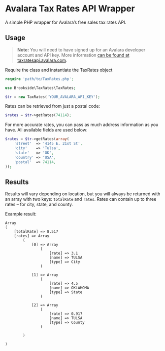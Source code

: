 Avalara Tax Rates API Wrapper
=============================

A simple PHP wrapper for Avalara’s free sales tax rates API.

## Usage

> **Note:** You will need to have signed up for an Avalara developer account and API key. More information [can be found at taxratesapi.avalara.com](http://taxratesapi.avalara.com).

Require the class and instantiate the TaxRates object

```php
require 'path/to/TaxRates.php';

use Brookside\TaxRates\TaxRates;

$tr = new TaxRates('YOUR_AVALARA_API_KEY');
```

Rates can be retrieved from just a postal code:

```php
$rates = $tr->getRates(74114);
```

For more accurate rates, you can pass as much address information as you have. All available fields are used below:

```php
$rates = $tr->getRates(array(
    'street'  => '4145 E. 21st St',
    'city'    => 'Tulsa',
    'state'   => 'OK',
    'country' => 'USA',
    'postal'  => 74114,
));
```

## Results

Results will vary depending on location, but you will always be returned with an array with two keys: `totalRate` and `rates`. Rates can contain up to three rates – for city, state, and county.

Example result:

```
Array
(
    [totalRate] => 8.517
    [rates] => Array
        (
            [0] => Array
                (
                    [rate] => 3.1
                    [name] => TULSA
                    [type] => City
                )

            [1] => Array
                (
                    [rate] => 4.5
                    [name] => OKLAHOMA
                    [type] => State
                )

            [2] => Array
                (
                    [rate] => 0.917
                    [name] => TULSA
                    [type] => County
                )

        )

)
```